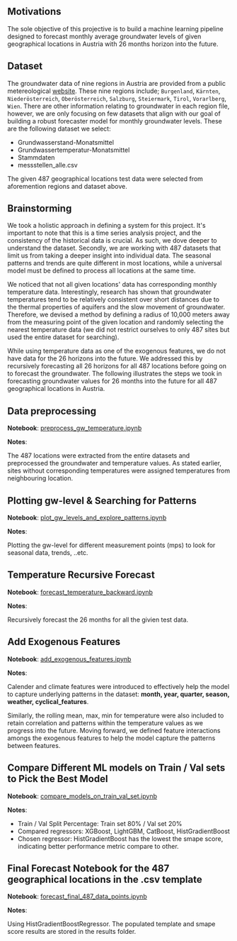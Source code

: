 ## Motivations

The sole objective of this projective is to build a machine learning pipeline designed to forecast monthly average groundwater levels of given geographical locations in Austria with 26 months horizon into the future.

## Dataset

The groundwater data of nine regions in Austria are provided from a public metereological [website](https://ehyd.gv.at/#). These nine regions include; `Burgenland`, `Kärnten`, `Niederösterreich`, `Oberösterreich`, `Salzburg`, `Steiermark`, `Tirol`, `Vorarlberg`, `Wien`. There are other information relating to groundwater in each region file, however, we are only focusing on few datasets that align with our goal of building a robust forecaster model for monthly groundwater levels. These are the following dataset we select:

- Grundwasserstand-Monatsmittel
- Grundwassertemperatur-Monatsmittel
- Stammdaten
- messstellen_alle.csv

The given 487 geographical locations test data were selected from aforemention regions and dataset above.

## Brainstorming

We took a holistic approach in defining a system for this project. It's important to note that this is a time series analysis project, and the consistency of the historical data is crucial. As such, we dove deeper to understand the dataset. Secondly, we are working with 487 datasets that limit us from taking a deeper insight into individual data. The seasonal patterns and trends are quite different in most locations, while a universal model must be defined to process all locations at the same time.

We noticed that not all given locations' data has corresponding monthly temperature data. Interestingly, research has shown that groundwater temperatures tend to be relatively consistent over short distances due to the thermal properties of aquifers and the slow movement of groundwater. Therefore, we devised a method by defining a radius of 10,000 meters away from the measuring point of the given location and randomly selecting the nearest temperature data (we did not restrict ourselves to only 487 sites but used the entire dataset for searching).

While using temperature data as one of the exogenous features, we do not have data for the 26 horizons into the future. We addressed this by recursively forecasting all 26 horizons for all 487 locations before going on to forecast the groundwater. The following illustrates the steps we took in forecasting groundwater values for 26 months into the future for all 487 geographical locations in Austria.

## Data preprocessing

**Notebook**: [preprocess_gw_temperature.ipynb](preprocess_gw_temperature.ipynb)

**Notes**:

The 487 locations were extracted from the entire datasets and preprocessed the groundwater and temperature values. As stated earlier, sites without corresponding temperatures were assigned temperatures from neighbouring location.

## Plotting gw-level & Searching for Patterns

**Notebook**: [plot_gw_levels_and_explore_patterns.ipynb](plot_gw_levels_and_explore_patterns.ipynb)

**Notes**:

Plotting the gw-level for different measurement points (mps) to look for seasonal data, trends, ..etc.

## Temperature Recursive Forecast

**Notebook**: [forecast_temperature_backward.ipynb](forecast_temperature_backward.ipynb)

**Notes**:

Recursively forecast the 26 months for all the givien test data.

## Add Exogenous Features

**Notebook**: [add_exogenous_features.ipynb](add_exogenous_features.ipynb)

**Notes**:

Calender and climate features were introduced to effectively help the model to capture underlying patterns in the dataset: **month, year, quarter, season, weather, cyclical_features**.

Similarly, the rolling mean, max, min for temperature were also included to retain correlation and patterns within the temperature values as we progress into the future. Moving forward, we defined feature interactions amongs the exogenous features to help the model capture the patterns between features.

## Compare Different ML models on Train / Val sets to Pick the Best Model

**Notebook**: [compare_models_on_train_val_set.ipynb](compare_models_on_train_val_set.ipynb)

**Notes**:

- Train / Val Split Percentage: Train set 80% / Val set 20%
- Compared regressors: XGBoost, LightGBM, CatBoost, HistGradientBoost
- Chosen regressor: HistGradientBoost has the lowest the smape score, indicating better performance metric compare to other.

## Final Forecast Notebook for the 487 geographical locations in the .csv template

**Notebook**: [forecast_final_487_data_points.ipynb](forecast_final_487_data_points.ipynb)

**Notes**:

Using HistGradientBoostRegressor. The populated template and smape score results are stored in the results folder.
